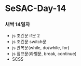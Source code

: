 # SeSAC-Day-14

### 새싹 14일차
+ js 조건문 if문 2
+ js 조건문 switch문
+ js 반복문(while, do/while, for)
+ js 점프문(라벨문, break, continue)
+ SCSS
